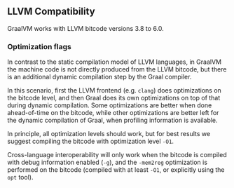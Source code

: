 ## LLVM Compatibility

GraalVM works with LLVM bitcode versions 3.8 to 6.0.

### Optimization flags

In contrast to the static compilation model of LLVM languages, in GraalVM the
machine code is not directly produced from the LLVM bitcode, but there is an
additional dynamic compilation step by the Graal compiler.

In this scenario, first the LLVM frontend (e.g. `clang`) does optimizations on
the bitcode level, and then Graal does its own optimizations on top of that
during dynamic compilation. Some optimizations are better when done
ahead-of-time on the bitcode, while other optimizations are better left for the
dynamic compilation of Graal, when profiling information is available.

In principle, all optimization levels should work, but for best results we
suggest compiling the bitcode with optimization level `-O1`.

Cross-language interoperability will only work when the bitcode is compiled
with debug information enabled (`-g`), and the `-mem2reg` optimization is
performed on the bitcode (compiled with at least `-O1`, or explicitly using the
`opt` tool).
